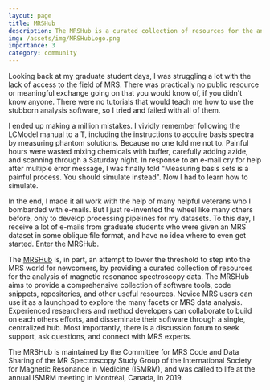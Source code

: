 ```yaml
---
layout: page
title: MRSHub
description: The MRSHub is a curated collection of resources for the analysis of magnetic resonance spectroscopy data.
img: /assets/img/MRSHubLogo.png
importance: 3
category: community
---
```


Looking back at my graduate student days, I was struggling a lot with the lack of access to the field of MRS. There was practically no public resource or meaningful exchange going on that you would know of, if you didn't know anyone. There were no tutorials that would teach me how to use the stubborn analysis software, so I tried and failed with all of them.

I ended up making a million mistakes. I vividly remember following the LCModel manual to a T, including the instructions to acquire basis spectra by measuring phantom solutions. Because no one told me not to. Painful hours were wasted mixing chemicals with buffer, carefully adding azide, and scanning through a Saturday night. In response to an e-mail cry for help after multiple error message, I was finally told "Measuring basis sets is a painful process. You should simulate instead". Now I had to learn how to simulate.

In the end, I made it all work with the help of many helpful veterans who I bombarded with e-mails. But I just re-invented the wheel like many others before, only to develop processing pipelines for my datasets. To this day, I receive a lot of e-mails from graduate students who were given an MRS dataset in some oblique file format, and have no idea where to even get started. Enter the MRSHub.

The [MRSHub](https://www.mrshub.org) is, in part, an attempt to lower the threshold to step into the MRS world for newcomers, by providing a curated collection of resources for the analysis of magnetic resonance spectroscopy data. The MRSHub aims to provide a comprehensive collection of software tools, code snippets, repositories, and other useful resources. Novice MRS users can use it as a launchpad to explore the many facets or MRS data analysis. Experienced researchers and method developers can collaborate to build on each others efforts, and disseminate their software through a single, centralized hub. Most importantly, there is a discussion forum to seek support, ask questions, and connect with MRS experts.

The MRSHub is maintained by the Committee for MRS Code and Data Sharing of the MR Spectroscopy Study Group of the International Society for Magnetic Resonance in Medicine (ISMRM), and was called to life at the annual ISMRM meeting in Montréal, Canada, in 2019.
